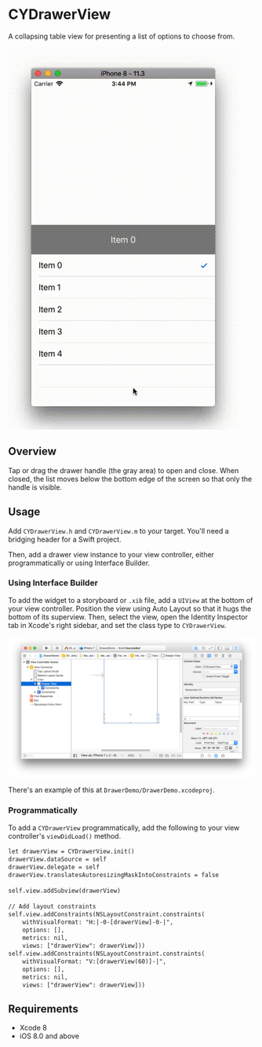 # CYDrawerView

A collapsing table view for presenting a list of options to choose from.

![Example](.readme_images/example.gif "Example")

## Overview

Tap or drag the drawer handle (the gray area) to open and close.  When closed, the list moves below the bottom edge of the screen so that only the handle is visible.

## Usage

Add `CYDrawerView.h` and `CYDrawerView.m` to your target.  You'll need a bridging header for a Swift project.

Then, add a drawer view instance to your view controller, either programmatically or using Interface Builder. 

### Using Interface Builder

To add the widget to a storyboard or `.xib` file, add a `UIView` at the bottom of your view controller.  Position the view using Auto Layout so that it hugs the bottom of its superview.  Then, select the view, open the Identity Inspector tab in Xcode's right sidebar, and set the class type to `CYDrawerView`.

![Example](.readme_images/ib.png "Adding CYDrawerView to a Storyboard")

There's an example of this at `DrawerDemo/DrawerDemo.xcodeproj`.

### Programmatically

To add a `CYDrawerView` programmatically, add the following to your view controller's `viewDidLoad()` method.

```
let drawerView = CYDrawerView.init()
drawerView.dataSource = self
drawerView.delegate = self
drawerView.translatesAutoresizingMaskIntoConstraints = false

self.view.addSubview(drawerView)

// Add layout constraints
self.view.addConstraints(NSLayoutConstraint.constraints(
    withVisualFormat: "H:|-0-[drawerView]-0-|",
    options: [],
    metrics: nil,
    views: ["drawerView": drawerView]))
self.view.addConstraints(NSLayoutConstraint.constraints(
    withVisualFormat: "V:[drawerView(60)]-|",
    options: [],
    metrics: nil,
    views: ["drawerView": drawerView]))
```

## Requirements

* Xcode 8
* iOS 8.0 and above
